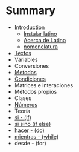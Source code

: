 # Summary

* [Introduction](README.md)
   * [Instalar latino](introduccion/instalar_latino.md)
   * [Acerca de Latino](acerca_de_latino.md)
   * [nomenclatura](introduccion/nomenclatura.md)
* [Textos](textos.md)
* Variables
* Conversiones
* [Metodos](métodos.md)
* [Condiciones](condiciones.md)
* Matrices e interaciones
* Métodos propios
* Clases
* [Números](numeros.md)
* Teoría
* [si - (if)](si_-_if.md)
* [si sino (if else)](si_sino_if_else.md)
* [hacer - (do)](hacer_-_do.md)
* [mientras - (while)](mientras_-_while.md)
* desde - (for)


